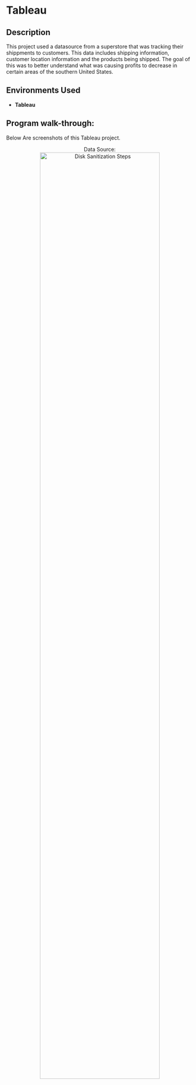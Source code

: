 <h1>Tableau</h1>

<h2>Description</h2>
This project used a datasource from a superstore that was tracking their shippments to customers. This data includes shipping information, customer location information and the products being shipped. The goal of this was to better understand what was causing profits to decrease in certain areas of the southern United States.
<br />

<h2>Environments Used </h2>

- <b>Tableau</b> 

<h2>Program walk-through:</h2>

Below Are screenshots of this Tableau project. 

<p align="center">
Data Source: <br/>
<img src="[https://i.imgur.com/62TgaWL.png](https://imgur.com/a/KZVmrD7)" height="80%" width="80%" alt="Disk Sanitization Steps"/>
<br />
<br />


<!--

<p align="center">
Launch the utility: <br/>
<img src="https://i.imgur.com/62TgaWL.png" height="80%" width="80%" alt="Disk Sanitization Steps"/>
<br />
<br />
Select the disk:  <br/>
<img src="https://i.imgur.com/tcTyMUE.png" height="80%" width="80%" alt="Disk Sanitization Steps"/>
<br />
<br />
Enter the number of passes: <br/>
<img src="https://i.imgur.com/nCIbXbg.png" height="80%" width="80%" alt="Disk Sanitization Steps"/>
<br />
<br />
Confirm your selection:  <br/>
<img src="https://i.imgur.com/cdFHBiU.png" height="80%" width="80%" alt="Disk Sanitization Steps"/>
<br />
<br />
Wait for process to complete (may take some time):  <br/>
<img src="https://i.imgur.com/JL945Ga.png" height="80%" width="80%" alt="Disk Sanitization Steps"/>
<br />
<br />
Sanitization complete:  <br/>
<img src="https://i.imgur.com/K71yaM2.png" height="80%" width="80%" alt="Disk Sanitization Steps"/>
<br />
<br />
Observe the wiped disk:  <br/>
<img src="https://i.imgur.com/AeZkvFQ.png" height="80%" width="80%" alt="Disk Sanitization Steps"/>
</p>

--!>

<!--
 ```diff
- text in red
+ text in green
! text in orange
# text in gray
@@ text in purple (and bold)@@
```
--!>
